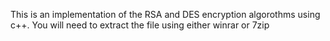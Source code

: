 This is an implementation of the RSA and DES encryption algorothms using c++. You will need to extract the file using either winrar or 7zip
